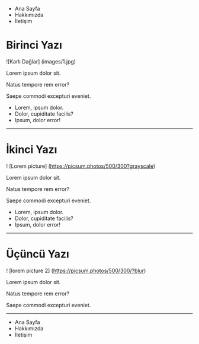 * Ana Sayfa
* Hakkımızda
* İletişim

# Birinci Yazı

![Karlı Dağlar] (images/1.jpg)

Lorem ipsum dolor sit.

Natus tempore rem error?

Saepe commodi excepturi eveniet.

* Lorem, ipsum dolor.
* Dolor, cupiditate facilis?
* Ipsum, dolor error!

***

# İkinci Yazı

! [Lorem picture] (https://picsum.photos/500/300?grayscale)

Lorem ipsum dolor sit.

Natus tempore rem error?

Saepe commodi excepturi eveniet.

* Lorem, ipsum dolor.
* Dolor, cupiditate facilis?
* Ipsum, dolor error!

***

# Üçüncü Yazı

! [lorem picture 2] (https://picsum.photos/500/300/?blur)

Lorem ipsum dolor sit.

Natus tempore rem error?

Saepe commodi excepturi eveniet.

***

* Ana Sayfa
* Hakkımızda
* İletişim



